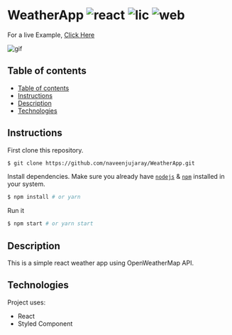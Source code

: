 # WeatherApp ![react](https://img.shields.io/badge/Reactjs-16.3.1-blue) ![lic](https://img.shields.io/github/license/naveenjujaray/WeatherApp) ![web](https://img.shields.io/website?url=https%3A%2F%2Fnaveenjujaray.github.io%2FWeatherApp%2F)

For a live Example, [Click Here](https://naveenjujaray.github.io/WeatherApp/)

![gif](gif.gif)

## Table of contents
  - [Table of contents](#table-of-contents)
  - [Instructions](#instructions)
  - [Description](#description)
  - [Technologies](#technologies)


## Instructions

First clone this repository.
```bash
$ git clone https://github.com/naveenjujaray/WeatherApp.git
```

Install dependencies. Make sure you already have [`nodejs`](https://nodejs.org/en/) & [`npm`](https://www.npmjs.com/) installed in your system.
```bash
$ npm install # or yarn
```

Run it
```bash
$ npm start # or yarn start
```

## Description
This is a simple react weather app using OpenWeatherMap API.
 
## Technologies
Project uses:
* React
* Styled Component


